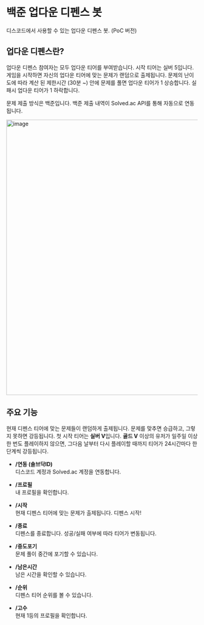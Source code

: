 # 백준 업다운 디펜스 봇
디스코드에서 사용할 수 있는 업다운 디펜스 봇. (PoC 버전)


## 업다운 디펜스란?
업다운 디펜스 참여자는 모두 업다운 티어를 부여받습니다.
시작 티어는 실버 5입니다. 게임을 시작하면 자신의 업다운 티어에 맞는 문제가 랜덤으로 출제됩니다. 문제의 난이도에 따라 계산 된 제한시간 (30분 ~) 안에 문제를 풀면 업다운 티어가 1 상승합니다. 실패시 업다운 티어가 1 하락합니다.

문제 제출 방식은 백준입니다. 백준 제출 내역이 Solved.ac API를 통해 자동으로 연동됩니다.

<img width="724" alt="image" src="https://github.com/user-attachments/assets/2692c064-8e5e-4922-a4f3-b2e72cbe109b">


## 주요 기능
현재 디펜스 티어에 맞는 문제들이 랜덤하게 출제됩니다. 문제를 맞추면 승급하고, 그렇지 못하면 강등됩니다. 첫 시작 티어는 **실버 V**입니다. **골드 V** 이상의 유저가 일주일 이상 한 번도 플레이하지 않으면, 그다음 날부터 다시 플레이할 때까지 티어가 24시간마다 한 단계씩 강등됩니다.


- **/연동 (솔브닥ID)**  
  디스코드 계정과 Solved.ac 계정을 연동합니다.

- **/프로필**  
  내 프로필을 확인합니다.

- **/시작**  
  현재 디펜스 티어에 맞는 문제가 출제됩니다. 디펜스 시작!

- **/종료**  
  디펜스를 종료합니다. 성공/실패 여부에 따라 티어가 변동됩니다.

- **/중도포기**  
  문제 풀이 중간에 포기할 수 있습니다.

- **/남은시간**  
  남은 시간을 확인할 수 있습니다.

- **/순위**  
  디펜스 티어 순위를 볼 수 있습니다.

- **/고수**  
  현재 1등의 프로필을 확인합니다.
